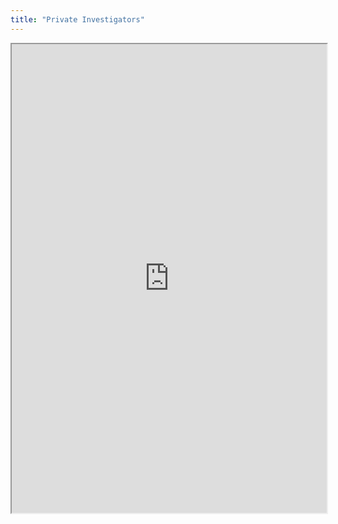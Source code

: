```yaml
---
title: "Private Investigators"
---
```



<iframe height="750" width="100%" src="https://ewelton.github.io/ktest/wiki.html#Private%20Investigators"></iframe>
